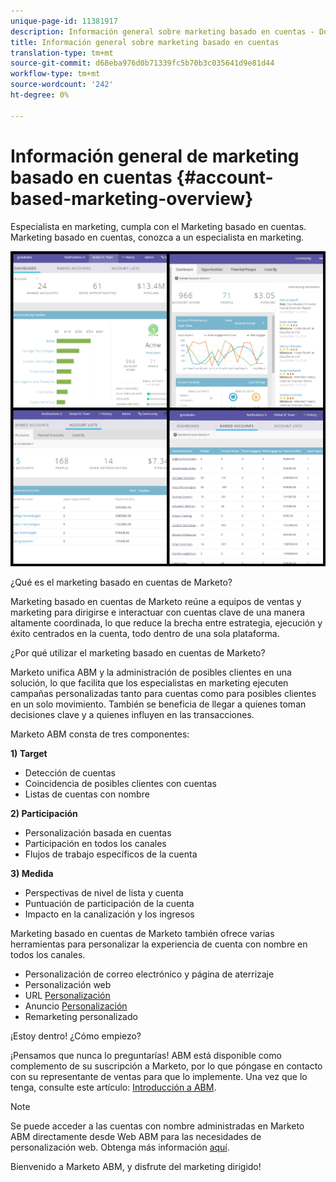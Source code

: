 ```yaml
---
unique-page-id: 11381917
description: Información general sobre marketing basado en cuentas - Documentos de Marketo - Documentación del producto
title: Información general sobre marketing basado en cuentas
translation-type: tm+mt
source-git-commit: d68eba976d0b71339fc5b70b3c035641d9e81d44
workflow-type: tm+mt
source-wordcount: '242'
ht-degree: 0%

---
```



# Información general de marketing basado en cuentas {#account-based-marketing-overview}

Especialista en marketing, cumpla con el Marketing basado en cuentas. Marketing basado en cuentas, conozca a un especialista en marketing.

![](assets/photo-collage.png)

¿Qué es el marketing basado en cuentas de Marketo?

Marketing basado en cuentas de Marketo reúne a equipos de ventas y marketing para dirigirse e interactuar con cuentas clave de una manera altamente coordinada, lo que reduce la brecha entre estrategia, ejecución y éxito centrados en la cuenta, todo dentro de una sola plataforma.

¿Por qué utilizar el marketing basado en cuentas de Marketo?

Marketo unifica ABM y la administración de posibles clientes en una solución, lo que facilita que los especialistas en marketing ejecuten campañas personalizadas tanto para cuentas como para posibles clientes en un solo movimiento. También se beneficia de llegar a quienes toman decisiones clave y a quienes influyen en las transacciones.

Marketo ABM consta de tres componentes:

**1) Target**

* Detección de cuentas
* Coincidencia de posibles clientes con cuentas
* Listas de cuentas con nombre

**2) Participación**

* Personalización basada en cuentas
* Participación en todos los canales
* Flujos de trabajo específicos de la cuenta

**3) Medida**

* Perspectivas de nivel de lista y cuenta
* Puntuación de participación de la cuenta
* Impacto en la canalización y los ingresos

Marketing basado en cuentas de Marketo también ofrece varias herramientas para personalizar la experiencia de cuenta con nombre en todos los canales.

* Personalización de correo electrónico y página de aterrizaje
* Personalización web
* URL [Personalización](/help/marketo/product-docs/demand-generation/landing-pages/personalizing-landing-pages/enable-personalized-urls-for-your-account.md)
* Anuncio [Personalización](/help/marketo/product-docs/demand-generation/facebook/create-a-custom-audience-in-facebook.md)
* [](/help/marketo/product-docs/web-personalization/website-retargeting/retargeting-with-web-personalization-data.md) Remarketing personalizado

¡Estoy dentro! ¿Cómo empiezo?

¡Pensamos que nunca lo preguntarías! ABM está disponible como complemento de su suscripción a Marketo, por lo que póngase en contacto con su representante de ventas para que lo implemente. Una vez que lo tenga, consulte este artículo: [Introducción a ABM](/help/marketo/product-docs/target-account-management/setup-tam/getting-started-with-tam.md).

>[!NOTE]
>
>Se puede acceder a las cuentas con nombre administradas en Marketo ABM directamente desde Web ABM para las necesidades de personalización web. Obtenga más información [aquí](/help/marketo/product-docs/web-personalization/account-based-web-marketing/account-based-web-marketing-with-abm.md).

Bienvenido a Marketo ABM, y disfrute del marketing dirigido!
